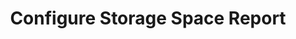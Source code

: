 ---
title: "Configure Storage Space Report"
linkTitle: "Storage Space Report"
weight: 4
noComment: true
description: >
  Learn how to allow VO’s authenticated users to access JSON report
---
